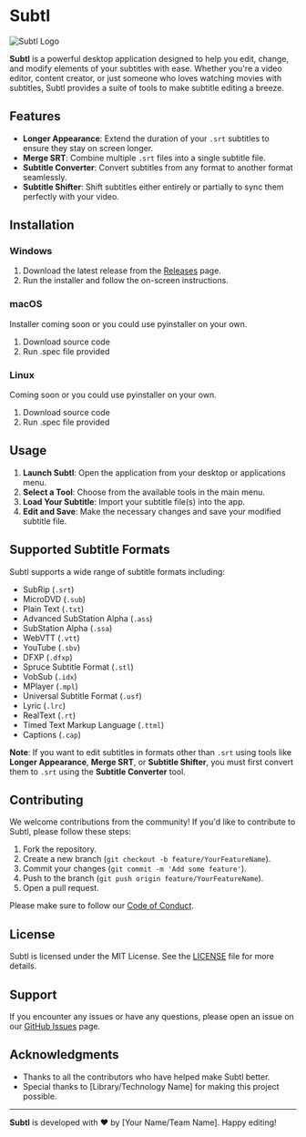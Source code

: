 # Subtl

![Subtl Logo](https://imgur.com/a/68ggd9i)

**Subtl** is a powerful desktop application designed to help you edit, change, and modify elements of your subtitles with ease. Whether you're a video editor, content creator, or just someone who loves watching movies with subtitles, Subtl provides a suite of tools to make subtitle editing a breeze.

## Features

- **Longer Appearance**: Extend the duration of your `.srt` subtitles to ensure they stay on screen longer.
- **Merge SRT**: Combine multiple `.srt` files into a single subtitle file.
- **Subtitle Converter**: Convert subtitles from any format to another format seamlessly.
- **Subtitle Shifter**: Shift subtitles either entirely or partially to sync them perfectly with your video.

## Installation

### Windows
1. Download the latest release from the [Releases](https://github.com/yourusername/Subtl/releases) page.
2. Run the installer and follow the on-screen instructions.

### macOS
Installer coming soon
or you could use pyinstaller on your own.
1. Download source code
2. Run .spec file provided

### Linux
Coming soon
or you could use pyinstaller on your own.
1. Download source code
2. Run .spec file provided

## Usage

1. **Launch Subtl**: Open the application from your desktop or applications menu.
2. **Select a Tool**: Choose from the available tools in the main menu.
3. **Load Your Subtitle**: Import your subtitle file(s) into the app.
4. **Edit and Save**: Make the necessary changes and save your modified subtitle file.

## Supported Subtitle Formats

Subtl supports a wide range of subtitle formats including:

- SubRip (`.srt`)
- MicroDVD (`.sub`)
- Plain Text (`.txt`)
- Advanced SubStation Alpha (`.ass`)
- SubStation Alpha (`.ssa`)
- WebVTT (`.vtt`)
- YouTube (`.sbv`)
- DFXP (`.dfxp`)
- Spruce Subtitle Format (`.stl`)
- VobSub (`.idx`)
- MPlayer (`.mpl`)
- Universal Subtitle Format (`.usf`)
- Lyric (`.lrc`)
- RealText (`.rt`)
- Timed Text Markup Language (`.ttml`)
- Captions (`.cap`)

**Note**: If you want to edit subtitles in formats other than `.srt` using tools like **Longer Appearance**, **Merge SRT**, or **Subtitle Shifter**, you must first convert them to `.srt` using the **Subtitle Converter** tool.

## Contributing

We welcome contributions from the community! If you'd like to contribute to Subtl, please follow these steps:

1. Fork the repository.
2. Create a new branch (`git checkout -b feature/YourFeatureName`).
3. Commit your changes (`git commit -m 'Add some feature'`).
4. Push to the branch (`git push origin feature/YourFeatureName`).
5. Open a pull request.

Please make sure to follow our [Code of Conduct](CODE_OF_CONDUCT.md).

## License

Subtl is licensed under the MIT License. See the [LICENSE](LICENSE) file for more details.

## Support

If you encounter any issues or have any questions, please open an issue on our [GitHub Issues](https://github.com/Liiesl/Subtl/issues) page.

## Acknowledgments

- Thanks to all the contributors who have helped make Subtl better.
- Special thanks to [Library/Technology Name] for making this project possible.

---

**Subtl** is developed with ❤️ by [Your Name/Team Name]. Happy editing!

